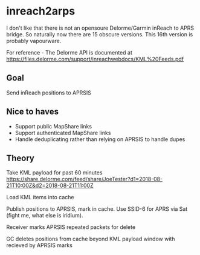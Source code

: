 # inreach2arps

I don't like that there is not an opensoure Delorme/Garmin inReach to APRS bridge. So naturally now there are 15 obscure versions. This 16th version is probably vapourware.

For reference - The Delorme API is documented at https://files.delorme.com/support/inreachwebdocs/KML%20Feeds.pdf

## Goal

Send inReach positions to APRSIS

## Nice to haves

* Support public MapShare links
* Support authenticated MapShare links
* Handle deduplicating rather than relying on APRSIS to handle dupes

## Theory

Take KML payload for past 60 minutes https://share.delorme.com/feed/share/JoeTester?d1=2018-08-21T10:00Z&d2=2018-08-21T11:00Z

Load KML items into cache

Publish positions to APRSIS, mark in cache. Use SSID-6 for APRS via Sat (fight me, what else is iridium).

Receiver marks APRSIS repeated packets for delete

GC deletes positions from cache beyond KML payload window with recieved by APRSIS marks
